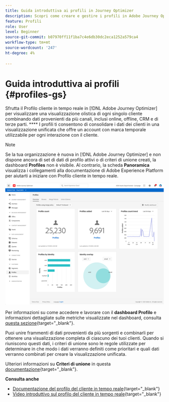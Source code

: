 ```yaml
---
title: Guida introduttiva ai profili in Journey Optimizer
description: Scopri come creare e gestire i profili in Adobe Journey Optimizer
feature: Profili
role: User
level: Beginner
source-git-commit: b07970ff11f1ba7c4e6db30dc2eca1252a579ca4
workflow-type: tm+mt
source-wordcount: '247'
ht-degree: 4%

---
```


# Guida introduttiva ai profili {#profiles-gs}

Sfrutta il Profilo cliente in tempo reale in [!DNL Adobe Journey Optimizer] per visualizzare una visualizzazione olistica di ogni singolo cliente combinando dati provenienti da più canali, inclusi online, offline, CRM e di terze parti. **** I profili ti consentono di consolidare i dati dei clienti in una visualizzazione unificata che offre un account con marca temporale utilizzabile per ogni interazione con il cliente.

>[!NOTE]
>
>Se la tua organizzazione è nuova in [!DNL Adobe Journey Optimizer] e non dispone ancora di set di dati di profilo attivi o di criteri di unione creati, la dashboard **Profiles** non è visibile. Al contrario, la scheda **Panoramica** visualizza i collegamenti alla documentazione di Adobe Experience Platform per aiutarti a iniziare con Profilo cliente in tempo reale.

![](assets/profiles-home.png)

Per informazioni su come accedere e lavorare con il **dashboard Profilo** e informazioni dettagliate sulle metriche visualizzate nel dashboard, consulta [questa sezione](https://experienceleague.adobe.com/docs/experience-platform/profile/ui/user-guide.html?lang=it){target=&quot;_blank&quot;}.

Puoi unire frammenti di dati provenienti da più sorgenti e combinarli per ottenere una visualizzazione completa di ciascuno dei tuoi clienti. Quando si riuniscono questi dati, i criteri di unione sono le regole utilizzate per determinare in che modo i dati verranno definiti come prioritari e quali dati verranno combinati per creare la visualizzazione unificata.

Ulteriori informazioni su **Criteri di unione** in questa [documentazione](https://experienceleague.adobe.com/docs/experience-platform/profile/merge-policies/ui-guide.html){target=&quot;_blank&quot;}.

**Consulta anche**

* [Documentazione del profilo del cliente in tempo reale](https://experienceleague-review.corp.adobe.com/docs/experience-platform/query/home.html){target=&quot;_blank&quot;}
* [Video introduttivo sul profilo del cliente in tempo reale](https://experienceleague.adobe.com/docs/experience-platform/profile/home.html){target=&quot;_blank&quot;}

